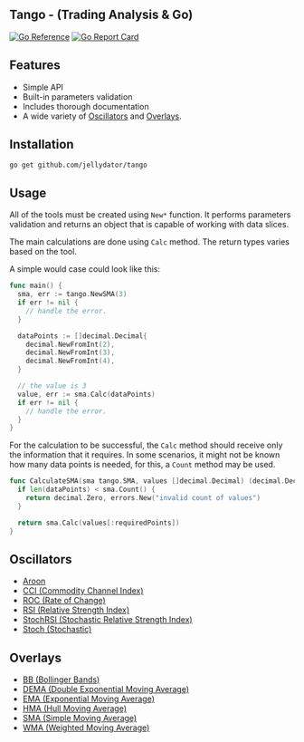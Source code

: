 ## Tango - (Trading Analysis & Go)

[![Go Reference](https://pkg.go.dev/badge/github.com/jellydator/tango.svg)](https://pkg.go.dev/github.com/jellydator/tango)
[![Go Report Card](https://goreportcard.com/badge/github.com/jellydator/tango)](https://goreportcard.com/report/github.com/jellydator/tango)

## Features
- Simple API
- Built-in parameters validation
- Includes thorough documentation
- A wide variety of [Oscillators](#Oscillators) and [Overlays](#Overlays).

## Installation
```
go get github.com/jellydator/tango
```

## Usage
All of the tools must be created using `New*` function. It performs
parameters validation and returns an object that is capable of working
with data slices.

The main calculations are done using `Calc` method. The return types varies
based on the tool.

A simple would case could look like this:
```go
func main() {
  sma, err := tango.NewSMA(3)
  if err != nil {
    // handle the error.
  }

  dataPoints := []decimal.Decimal{
    decimal.NewFromInt(2),
    decimal.NewFromInt(3),
    decimal.NewFromInt(4),
  }

  // the value is 3
  value, err := sma.Calc(dataPoints)
  if err != nil {
    // handle the error.
  }
}
```

For the calculation to be successful, the `Calc` method should receive only the
information that it requires. In some scenarios, it might not be known how many
data points is needed, for this, a `Count` method may be used.

```go
func CalculateSMA(sma tango.SMA, values []decimal.Decimal) (decimal.Decimal, error) {
  if len(dataPoints) < sma.Count() {
    return decimal.Zero, errors.New("invalid count of values")
  }

  return sma.Calc(values[:requiredPoints])
}
```

## Oscillators
- [Aroon](https://www.investopedia.com/terms/a/aroon.asp)
- [CCI (Commodity Channel Index)](https://www.investopedia.com/terms/c/commoditychannelindex.asp)
- [ROC (Rate of Change)](https://www.investopedia.com/terms/p/pricerateofchange.asp)
- [RSI (Relative Strength Index)](https://www.investopedia.com/terms/r/rsi.asp)
- [StochRSI (Stochastic Relative Strength Index)](https://www.investopedia.com/terms/s/stochrsi.asp)
- [Stoch (Stochastic)](https://www.investopedia.com/terms/s/stochasticoscillator.asp)

## Overlays
- [BB (Bollinger Bands)](https://www.investopedia.com/terms/b/bollingerbands.asp)
- [DEMA (Double Exponential Moving Average)](https://www.investopedia.com/terms/d/double-exponential-moving-average.asp)
- [EMA (Exponential Moving Average)](https://www.investopedia.com/terms/e/ema.asp)
- [HMA (Hull Moving Average)](https://www.fidelity.com/learning-center/trading-investing/technical-analysis/technical-indicator-guide/hull-moving-average)
- [SMA (Simple Moving Average)](https://www.investopedia.com/terms/s/sma.asp)
- [WMA (Weighted Moving Average)](https://www.investopedia.com/articles/technical/060401.asp)
